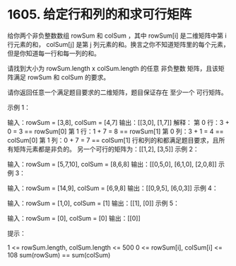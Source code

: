 # 1605. 给定行和列的和求可行矩阵

给你两个非负整数数组 rowSum 和 colSum ，其中 rowSum[i] 是二维矩阵中第 i 行元素的和， colSum[j] 是第 j 列元素的和。换言之你不知道矩阵里的每个元素，但是你知道每一行和每一列的和。

请找到大小为 rowSum.length x colSum.length 的任意 非负整数 矩阵，且该矩阵满足 rowSum 和 colSum 的要求。

请你返回任意一个满足题目要求的二维矩阵，题目保证存在 至少一个 可行矩阵。

 

示例 1：

输入：rowSum = [3,8], colSum = [4,7]
输出：[[3,0],
      [1,7]]
解释：
第 0 行：3 + 0 = 3 == rowSum[0]
第 1 行：1 + 7 = 8 == rowSum[1]
第 0 列：3 + 1 = 4 == colSum[0]
第 1 列：0 + 7 = 7 == colSum[1]
行和列的和都满足题目要求，且所有矩阵元素都是非负的。
另一个可行的矩阵为：[[1,2],
                  [3,5]]
示例 2：

输入：rowSum = [5,7,10], colSum = [8,6,8]
输出：[[0,5,0],
      [6,1,0],
      [2,0,8]]
示例 3：

输入：rowSum = [14,9], colSum = [6,9,8]
输出：[[0,9,5],
      [6,0,3]]
示例 4：

输入：rowSum = [1,0], colSum = [1]
输出：[[1],
      [0]]
示例 5：

输入：rowSum = [0], colSum = [0]
输出：[[0]]
 

提示：

1 <= rowSum.length, colSum.length <= 500
0 <= rowSum[i], colSum[i] <= 108
sum(rowSum) == sum(colSum)